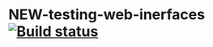# NEW-testing-web-inerfaces [![Build status](https://ci.appveyor.com/api/projects/status/vt3f6l8r8ioj39po?svg=true)](https://ci.appveyor.com/project/saphess/new-testing-web-inerfaces)